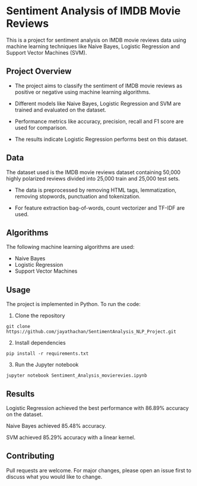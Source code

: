 # Sentiment Analysis of IMDB Movie Reviews

This is a project for sentiment analysis on IMDB movie reviews data using machine learning techniques like Naive Bayes, Logistic Regression and Support Vector Machines (SVM).

## Project Overview

- The project aims to classify the sentiment of IMDB movie reviews as positive or negative using machine learning algorithms.

- Different models like Naive Bayes, Logistic Regression and SVM are trained and evaluated on the dataset. 

- Performance metrics like accuracy, precision, recall and F1 score are used for comparison.

- The results indicate Logistic Regression performs best on this dataset.

## Data

The dataset used is the IMDB movie reviews dataset containing 50,000 highly polarized reviews divided into 25,000 train and 25,000 test sets.

- The data is preprocessed by removing HTML tags, lemmatization, removing stopwords, punctuation and tokenization.

- For feature extraction bag-of-words, count vectorizer and TF-IDF are used. 

## Algorithms

The following machine learning algorithms are used:

- Naive Bayes 
- Logistic Regression
- Support Vector Machines

## Usage

The project is implemented in Python. To run the code:

1. Clone the repository
```
git clone https://github.com/jayathachan/SentimentAnalysis_NLP_Project.git
```

2. Install dependencies
```
pip install -r requirements.txt
```

3. Run the Jupyter notebook
```
jupyter notebook Sentiment_Analysis_movierevies.ipynb
```

## Results

Logistic Regression achieved the best performance with 86.89% accuracy on the dataset.

Naive Bayes achieved 85.48% accuracy.

SVM achieved 85.29% accuracy with a linear kernel.

## Contributing

Pull requests are welcome. For major changes, please open an issue first to discuss what you would like to change.
